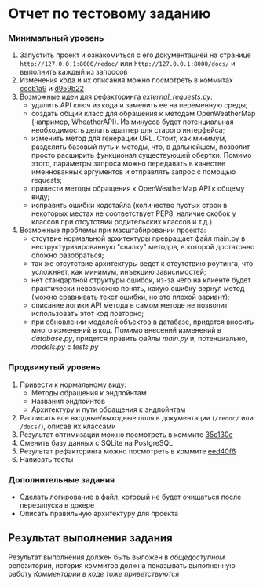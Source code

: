 # Отчет по тестовому заданию


### Минимальный уровень
  1. Запустить проект и ознакомиться с его документацией на странице `http://127.0.0.1:8000/redoc/`
     или `http://127.0.0.1:8000/docs/` 
     и выполнить каждый из запросов
  2. Изменения кода и их описания можно посмотреть в коммитах [cccb1a9](https://github.com/TheRealMizAL/Python-test/commit/cccb1a9d1fc31d12517261bfa78b7cf3d8590b6e) и [d959b22](https://github.com/TheRealMizAL/Python-test/commit/d959b22431c69df5134bf4ba5c3e5563322faae8)
  3. Возможные идеи для рефакторинга _external_requests.py_: 
     - удалить API ключ из кода и заменить ее на переменную среды;
     - создать общий класс для обращения к методам OpenWeatherMap (например, WheatherAPI). Из минусов будет потенциальная необходимость делать адаптер для старого интерфейса;
     - изменить метод для генерации URL. Стоит, как минимум, разделить базовый путь и методы, что, в дальнейшем, позволит просто расширить функционал существующей обертки. Помимо этого, параметры запроса можно передавать в качестве именнованных аргументов и отправлять запрос с помощью requests;
     - привести методы обращения к OpenWeatherMap API к общему виду;
     - исправить ошибки кодстайла (количество пустых строк в некоторых местах не соответствует PEP8, наличие скобок у классов при отсутствии родительских классов и т.д.)
  4. Возможные проблемы при масштабировании проекта:
     - отсутвие нормальной архитектуры превращает файл main.py в неструктуризированную "свалку" методов, в которой достаточно сложно разобраться;
     - так же отсутствие архитектуры ведет к отсутствию роутинга, что усложняет, как минимум, инъекцию зависимостей;
     - нет стандартной структуры ошибок, из-за чего на клиенте будет практически невозможно понять, какую ошибку вернул метод (можно сравнивать текст ошибки, но это плохой вариант);
     - описание логики API метода в самом методе не позволит использовать этот код повторно;
     - при обновлении моделей объектов в датабазе, придется вносить много изменений в код. Помимо внесений изменений в _database.py_, придется править файлы _main.py_ и, потенциально, _models.py_ с _tests.py_


     
### Продвинутый уровень
  1. Привести к нормальному виду:
     - Методы обращения к эндпойнтам
     - Названия эндпойнтов
     - Архитектуру и пути обращения к эндпойнтам
  2. Расписать все входные/выходные поля в документации (`/redoc/` или `/docs/`), описав их классами
  3. Результат оптимизации можно посмотреть в коммите [35c130c](https://github.com/TheRealMizAL/Python-test/commit/35c130cf96e07a5e3bb60e1a29b93dcbf2113005)
  4. Сменить базу данных с SQLite на PostgreSQL
  5. Результат рефакторинга можно посмотреть в коммите [eed40f6](https://github.com/TheRealMizAL/Python-test/commit/eed40f682878463cd319037429e94bb0749ca46c)
  6. Написать тесты


### Дополнительные задания
  - Сделать логирование в файл, который не будет очищаться после перезапуска в докере
  - Описать правильную архитектуру для проекта


## Результат выполнения задания
Результат выполнения должен быть выложен в _общедоступном_ репозитории,
 история коммитов должна показывать выполненную работу
_Комментарии в коде тоже приветствуются_